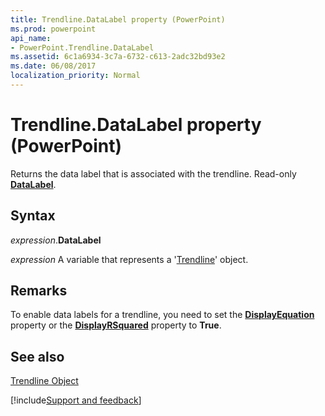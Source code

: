 ```yaml
---
title: Trendline.DataLabel property (PowerPoint)
ms.prod: powerpoint
api_name:
- PowerPoint.Trendline.DataLabel
ms.assetid: 6c1a6934-3c7a-6732-c613-2adc32bd93e2
ms.date: 06/08/2017
localization_priority: Normal
---
```



# Trendline.DataLabel property (PowerPoint)

Returns the data label that is associated with the trendline. Read-only  **[DataLabel](PowerPoint.DataLabel.md)**.


## Syntax

_expression_.**DataLabel**

_expression_ A variable that represents a '[Trendline](PowerPoint.Trendline.md)' object.


## Remarks

To enable data labels for a trendline, you need to set the  **[DisplayEquation](PowerPoint.Trendline.DisplayEquation.md)** property or the **[DisplayRSquared](PowerPoint.Trendline.DisplayRSquared.md)** property to **True**.


## See also


[Trendline Object](PowerPoint.Trendline.md)

[!include[Support and feedback](~/includes/feedback-boilerplate.md)]